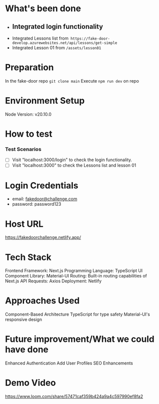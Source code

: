 # What's been done

- ## Integrated login functionality
- Integrated Lessons list from` https://fake-door-develop.azurewebsites.net/api/lessons/get-simple`
- Integrated Lesson 01 from `/assets/lesson01`

# Preparation

In the fake-door repo `git clone main`
Execute `npm run dev` on repo

# Environment Setup

Node Version: v20.10.0

# How to test

### Test Scenarios

- [ ] Visit "localhost:3000/login" to check the login functionality.
- [ ] Visit "localhost:3000" to check the Lessons list and lesson 01

# Login Credentials

- email: fakedoor@challenge.com
- password: password123

# Host URL

https://fakedoorchallenge.netlify.app/

# Tech Stack

Frontend Framework: Next.js
Programming Language: TypeScript
UI Component Library: Material-UI
Routing: Built-in routing capabilities of Next.js
API Requests: Axios
Deployment: Netlify

# Approaches Used

Component-Based Architecture
TypeScript for type safety
Material-UI's responsive design

# Future improvement/What we could have done

Enhanced Authentication
Add User Profiles
SEO Enhancements

# Demo Video

https://www.loom.com/share/57471caf359b424a9a4c597990ef8fa2
